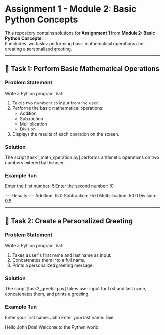 # Assignment 1 - Module 2: Basic Python Concepts

This repository contains solutions for **Assignment 1** from **Module 2: Basic Python Concepts**.  
It includes two tasks: performing basic mathematical operations and creating a personalized greeting.

---

## 📌 Task 1: Perform Basic Mathematical Operations

### Problem Statement
Write a Python program that:
1. Takes two numbers as input from the user.  
2. Performs the basic mathematical operations:  
   - Addition  
   - Subtraction  
   - Multiplication  
   - Division  
3. Displays the results of each operation on the screen.  

### Solution
The script [task1_math_operation.py] performs arithmetic operations on two numbers entered by the user.

### Example Run
Enter the first number: 5
Enter the second number: 10

--- Results ---
Addition: 15.0
Subtraction: -5.0
Multiplication: 50.0
Division: 0.5

---

## 📌 Task 2: Create a Personalized Greeting

### Problem Statement
Write a Python program that:
1. Takes a user's first name and last name as input.  
2. Concatenates them into a full name.  
3. Prints a personalized greeting message.  

### Solution
The script [task2_greeting.py] takes user input for first and last name, concatenates them, and prints a greeting.

### Example Run
Enter your first name: John
Enter your last name: Doe

Hello John Doe! Welcome to the Python world.
